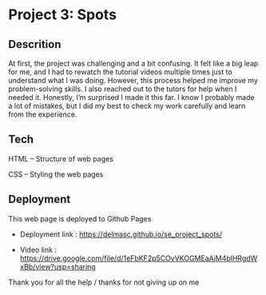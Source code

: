 # Project 3: Spots

## Descrition

At first, the project was challenging and a bit confusing. It felt like a big leap for me, and I had to rewatch the tutorial videos multiple times just to understand what I was doing. However, this process helped me improve my problem-solving skills. I also reached out to the tutors for help when I needed it. Honestly, I’m surprised I made it this far. I know I probably made a lot of mistakes, but I did my best to check my work carefully and learn from the experience.

## Tech

HTML – Structure of web pages

CSS – Styling the web pages

## Deployment

This web page is deployed to Github Pages

- Deployment link : https://delmasc.github.io/se_project_spots/

- Video link : https://drive.google.com/file/d/1eFbKF2p5COvVKOGMEaAjM4blHRgdWxBb/view?usp=sharing

Thank you for all the help / thanks for not giving up on me 
